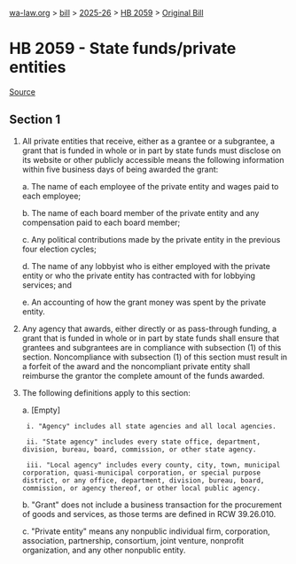[wa-law.org](/) > [bill](/bill/) > [2025-26](/bill/2025-26/) > [HB 2059](/bill/2025-26/hb/2059/) > [Original Bill](/bill/2025-26/hb/2059/1/)

# HB 2059 - State funds/private entities

[Source](http://lawfilesext.leg.wa.gov/biennium/2025-26/Pdf/Bills/House%20Bills/2059.pdf)

## Section 1
1. All private entities that receive, either as a grantee or a subgrantee, a grant that is funded in whole or in part by state funds must disclose on its website or other publicly accessible means the following information within five business days of being awarded the grant:

    a. The name of each employee of the private entity and wages paid to each employee;

    b. The name of each board member of the private entity and any compensation paid to each board member;

    c. Any political contributions made by the private entity in the previous four election cycles;

    d. The name of any lobbyist who is either employed with the private entity or who the private entity has contracted with for lobbying services; and

    e. An accounting of how the grant money was spent by the private entity.

2. Any agency that awards, either directly or as pass-through funding, a grant that is funded in whole or in part by state funds shall ensure that grantees and subgrantees are in compliance with subsection (1) of this section. Noncompliance with subsection (1) of this section must result in a forfeit of the award and the noncompliant private entity shall reimburse the grantor the complete amount of the funds awarded.

3. The following definitions apply to this section:

    a. [Empty]

        i. "Agency" includes all state agencies and all local agencies.

        ii. "State agency" includes every state office, department, division, bureau, board, commission, or other state agency.

        iii. "Local agency" includes every county, city, town, municipal corporation, quasi-municipal corporation, or special purpose district, or any office, department, division, bureau, board, commission, or agency thereof, or other local public agency.

    b. "Grant" does not include a business transaction for the procurement of goods and services, as those terms are defined in RCW 39.26.010.

    c. "Private entity" means any nonpublic individual firm, corporation, association, partnership, consortium, joint venture, nonprofit organization, and any other nonpublic entity.
